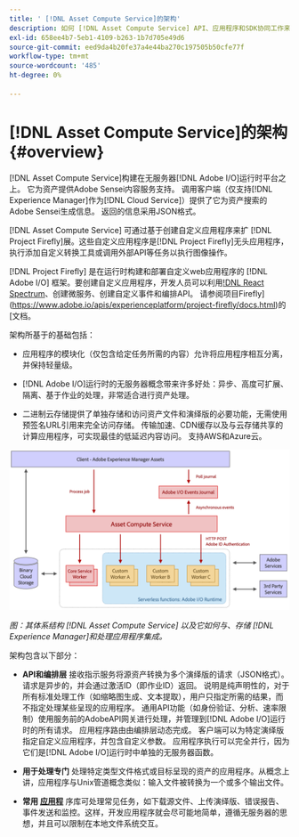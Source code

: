 ```yaml
---
title: ' [!DNL Asset Compute Service]的架构'
description: 如何 [!DNL Asset Compute Service] API、应用程序和SDK协同工作来提供云原生资产处理服务。
exl-id: 658ee4b7-5eb1-4109-b263-1b7d705e49d6
source-git-commit: eed9da4b20fe37a4e44ba270c197505b50cfe77f
workflow-type: tm+mt
source-wordcount: '485'
ht-degree: 0%

---
```


# [!DNL Asset Compute Service]的架构 {#overview}

[!DNL Asset Compute Service]构建在无服务器[!DNL Adobe I/O]运行时平台之上。 它为资产提供Adobe Sensei内容服务支持。 调用客户端（仅支持[!DNL Experience Manager]作为[!DNL Cloud Service]）提供了它为资产搜索的Adobe Sensei生成信息。 返回的信息采用JSON格式。

[!DNL Asset Compute Service] 可通过基于创建自定义应用程序来扩 [!DNL Project Firefly]展。这些自定义应用程序是[!DNL Project Firefly]无头应用程序，执行添加自定义转换工具或调用外部API等任务以执行图像操作。

[!DNL Project Firefly] 是在运行时构建和部署自定义web应用程序的 [!DNL Adobe I/O] 框架。要创建自定义应用程序，开发人员可以利用[!DNL React Spectrum](Adobe的UI工具包)、创建微服务、创建自定义事件和编排API。 请参阅项目Firefly](https://www.adobe.io/apis/experienceplatform/project-firefly/docs.html)的[文档。

架构所基于的基础包括：

* 应用程序的模块化（仅包含给定任务所需的内容）允许将应用程序相互分离，并保持轻量级。

* [!DNL Adobe I/O]运行时的无服务器概念带来许多好处：异步、高度可扩展、隔离、基于作业的处理，非常适合进行资产处理。

* 二进制云存储提供了单独存储和访问资产文件和演绎版的必要功能，无需使用预签名URL引用来完全访问存储。 传输加速、CDN缓存以及与云存储共享的计算应用程序，可实现最佳的低延迟内容访问。 支持AWS和Azure云。

![asset compute服务的架构](assets/architecture-diagram.png)

*图：其体系结构 [!DNL Asset Compute Service] 以及它如何与、存储 [!DNL Experience Manager]和处理应用程序集成。*

架构包含以下部分：

* **API和编排层** 接收指示服务将源资产转换为多个演绎版的请求（JSON格式）。请求是异步的，并会通过激活ID（即作业ID）返回。 说明是纯声明性的，对于所有标准处理工作（如缩略图生成、文本提取），用户只指定所需的结果，而不指定处理某些呈现的应用程序。 通用API功能（如身份验证、分析、速率限制）使用服务前的AdobeAPI网关进行处理，并管理到[!DNL Adobe I/O]运行时的所有请求。 应用程序路由由编排层动态完成。 客户端可以为特定演绎版指定自定义应用程序，并包含自定义参数。 应用程序执行可以完全并行，因为它们是[!DNL Adobe I/O]运行时中单独的无服务器函数。

* **用于处理专门** 处理特定类型文件格式或目标呈现的资产的应用程序。从概念上讲，应用程序与Unix管道概念类似：输入文件被转换为一个或多个输出文件。

* **常用 [应用程](https://github.com/adobe/asset-compute-sdk)** 序库可处理常见任务，如下载源文件、上传演绎版、错误报告、事件发送和监控。这样，开发应用程序就会尽可能地简单，遵循无服务器的思想，并且可以限制在本地文件系统交互。

<!-- TBD:

* About the YAML file?
* See [https://www.adobe.io/project-firefly/docs/getting_started/first_app/#5-anatomy-of-a-project-firefly-application](https://www.adobe.io/project-firefly/docs/getting_started/first_app/#5-anatomy-of-a-project-firefly-application).

* minimize description to custom applications
* remove all internal stuff (e.g. Photoshop application, API Gateway) from text and diagram
* update diagram to focus on 3rd party custom applications ONLY
* Explain important transactions/handshakes?
* Flow of assets/control? See the illustration on the Nui diagrams wiki.
* Illustrations. See the SVG shared by Alex.
* Exceptions? Limitations? Call-outs? Gotchas?
* Do we want to add what basic processing is not available currently, that is expected by existing AEM customers?
-->

